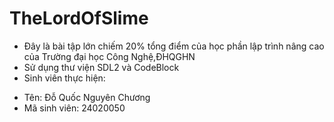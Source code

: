 # TheLordOfSlime
- Đây là bài tập lớn chiếm 20% tổng điểm của học phần lập trình nâng cao của Trường đại học Công Nghệ,ĐHQGHN
- Sử dụng thư viện SDL2 và CodeBlock
- Sinh viên thực hiện:
+ Tên: Đỗ Quốc Nguyên Chương
+ Mã sinh viên: 24020050

